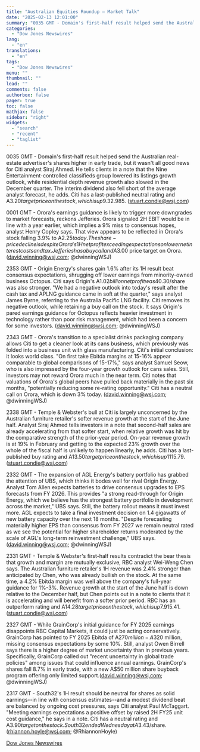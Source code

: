 ```yaml
---
title: "Australian Equities Roundup — Market Talk"
date: "2025-02-13 12:01:00"
summary: "0035 GMT - Domain's first-half result helped send the Australian real-estate advertiser's shares higher in early trade, but it wasn't all good news for Citi analyst Siraj Ahmed. He tells clients in a note that the Nine Entertainment-controlled classifieds group lowered its listings growth outlook, while residential depth revenue growth..."
categories:
  - "Dow Jones Newswires"
lang:
  - "en"
translations:
  - "en"
tags:
  - "Dow Jones Newswires"
menu: ""
thumbnail: ""
lead: ""
comments: false
authorbox: false
pager: true
toc: false
mathjax: false
sidebar: "right"
widgets:
  - "search"
  - "recent"
  - "taglist"
---
```


0035 GMT - Domain's first-half result helped send the Australian real-estate advertiser's shares higher in early trade, but it wasn't all good news for Citi analyst Siraj Ahmed. He tells clients in a note that the Nine Entertainment-controlled classifieds group lowered its listings growth outlook, while residential depth revenue growth also slowed in the December quarter. The interim dividend also fell short of the average analyst forecast, he adds. Citi has a last-published neutral rating and A$3.20 target price on the stock, which is up 9.3% at A$2.985. (stuart.condie@wsj.com)

0001 GMT - Orora's earnings guidance is likely to trigger more downgrades to market forecasts, reckons Jefferies. Orora signaled 2H EBIT would be in line with a year earlier, which implies a 9% miss to consensus hopes, analyst Henry Copley says. That view appears to be reflected in Orora's stock falling 3.9% to A$2.25 today. The share-price decline is despite Orora's 1H net profit exceeding expectations on lower net interest costs and tax. Jefferies has a buy call and A$3.00 price target on Orora. (david.winning@wsj.com; @dwinningWSJ)

2353 GMT - Origin Energy's shares gain 1.6% after its 1H result beat consensus expectations, shrugging off lower earnings from minority-owned business Octopus. Citi says Origin's A$1.02 billion net profit was 4% ahead of market hopes, while an interim dividend of A$0.30/share was also stronger. "We had a negative outlook into today's result after the cash tax and APLNG guidance came in soft at the quarter," says analyst James Byrne, referring to the Australia Pacific LNG facility. Citi removes its negative outlook, while retaining a buy call on the stock. It says Origin's pared earnings guidance for Octopus reflects heavier investment in technology rather than poor risk management, which had been a concern for some investors. (david.winning@wsj.com; @dwinningWSJ)

2343 GMT - Orora's transition to a specialist drinks packaging company allows Citi to get a cleaner look at its cans business, which previously was folded into a business unit with glass manufacturing. Citi's initial conclusion: it looks world class. "On first take Ebitda margins at 15-16% appear comparable to global comparisons of 15-17%," says analyst Samuel Seow, who is also impressed by the four-year growth outlook for cans sales. Still, investors may not reward Orora much in the near term. Citi notes that valuations of Orora's global peers have pulled back materially in the past six months, "potentially reducing some re-rating opportunity." Citi has a neutral call on Orora, which is down 3% today. (david.winning@wsj.com; @dwinningWSJ)

2338 GMT - Temple & Webster's bull at Citi is largely unconcerned by the Australian furniture retailer's softer revenue growth at the start of the June half. Analyst Siraj Ahmed tells investors in a note that second-half sales are already accelerating from that softer start, when relative growth was hit by the comparative strength of the prior-year period. On-year revenue growth is at 19% in February and getting to the expected 23% growth over the whole of the fiscal half is unlikely to happen linearly, he adds. Citi has a last-published buy rating and A$13.50 target price on the stock, which is up 11% at A$15.79. (stuart.condie@wsj.com)

2332 GMT - The expansion of AGL Energy's battery portfolio has grabbed the attention of UBS, which thinks it bodes well for rival Origin Energy. Analyst Tom Allen expects batteries to drive consensus upgrades to EPS forecasts from FY 2026. This provides "a strong read-through for Origin Energy, which we believe has the strongest battery portfolio in development across the market," UBS says. Still, the battery rollout means it must invest more. AGL expects to take a final investment decision on 1.4 gigawatts of new battery capacity over the next 18 months. "Despite forecasting materially higher EPS than consensus from FY 2027 we remain neutral rated as we see the potential for higher shareholder returns moderated by the scale of AGL's long-term reinvestment challenge," UBS says. (david.winning@wsj.com; @dwinningWSJ)

2331 GMT - Temple & Webster's first-half results contradict the bear thesis that growth and margin are mutually exclusive, RBC analyst Wei-Weng Chen says. The Australian furniture retailer's 1H revenue was 2.4% stronger than anticipated by Chen, who was already bullish on the stock. At the same time, a 4.2% Ebitda margin was well above the company's full-year guidance for 1%-3%. Revenue growth at the start of the June half is down relative to the December half, but Chen points out in a note to clients that it is accelerating and will benefit from a softer prior period. RBC has an outperform rating and A$14.28 target price on the stock, which is up 7.9% at A$15.41. (stuart.condie@wsj.com)

2327 GMT - While GrainCorp's initial guidance for FY 2025 earnings disappoints RBC Capital Markets, it could just be acting conservatively. GrainCorp has pointed to FY 2025 Ebitda of A$270 million-A$320 million, missing consensus expectations by some 10%. Still, analyst Owen Birrell says there is a higher degree of market uncertainty than in previous years. Specifically, GrainCorp called out "recent uncertainty in global trade policies" among issues that could influence annual earnings. GrainCorp's shares fall 8.7% in early trade, with a new A$50 million share buyback program offering only limited support.(david.winning@wsj.com; @dwinningWSJ)

2317 GMT - South32's 1H result should be neutral for shares as solid earnings--in line with consensus estimates--and a modest dividend beat are balanced by ongoing cost pressures, says Citi analyst Paul McTaggart. "Meeting earnings expectations a positive offset by raised 2H FY25 unit cost guidance," he says in a note. Citi has a neutral rating and A$3.90 target on the stock. South32 ended Wednesday at A$3.43/share. (rhiannon.hoyle@wsj.com; @RhiannonHoyle)

[Dow Jones Newswires](https://www.tradingview.com/news/DJN_DN20250212017348:0/)
